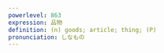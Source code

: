 ```yaml
---
powerlevel: 863
expression: 品物
definition: (n) goods; article; thing; (P)
pronunciation: しなもの
---
```

